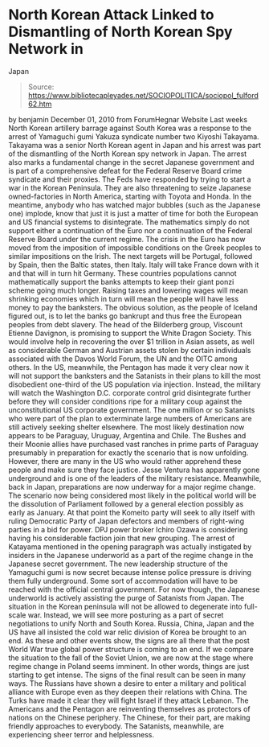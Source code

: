 # North Korean Attack Linked to Dismantling of North Korean Spy Network in 
Japan

> Source: https://www.bibliotecapleyades.net/SOCIOPOLITICA/sociopol_fulford62.htm

by benjamin
December 01, 2010
from
ForumHegnar Website
Last weeks North Korean artillery barrage
against South Korea was a response to the arrest of
Yamaguchi gumi Yakuza syndicate number two
Kiyoshi Takayama.
Takayama was a senior North Korean agent in
Japan and his arrest was part of the dismantling of the North Korean spy
network in Japan. The arrest also marks a fundamental change in the secret
Japanese government and is part of a comprehensive defeat for the
Federal Reserve Board crime syndicate and their proxies. The Feds
have responded by trying to start a war in the Korean Peninsula.
They are also threatening to seize Japanese
owned-factories in North America, starting with Toyota and Honda.
In the meantime, anybody who has watched major bubbles (such as the Japanese
one) implode, know that just it is just a matter of time for both the
European and US financial systems to disintegrate. The mathematics simply do
not support either a continuation of the Euro nor a continuation of the
Federal Reserve Board under the current regime.
The crisis in the Euro has now moved from the imposition of impossible
conditions on the Greek peoples to similar impositions on the Irish.
The next targets will be Portugal, followed by
Spain, then the Baltic states, then Italy. Italy will take France down with it and that
will in turn hit Germany.
These countries populations cannot mathematically
support the banks attempts to keep their giant
ponzi scheme going much longer. Raising
taxes and lowering wages will mean shrinking economies which in turn will
mean the people will have less money to pay the banksters.
The obvious solution, as the people of Iceland
figured out, is to let the banks go bankrupt and thus free the European
peoples from debt slavery.
The head of the Bilderberg group, Viscount
Etienne Davignon, is promising to
support the White Dragon Society.
This would involve help in recovering the
over
$1 trillion in Asian assets, as well as considerable German and
Austrian assets stolen by certain individuals associated with the Davos
World Forum, the UN and
the OITC among others.
In the US, meanwhile, the Pentagon has made it very clear now it will not
support the banksters and the Satanists in their plans to kill the most
disobedient one-third of the US population via injection. Instead, the
military will watch the Washington D.C. corporate control grid disintegrate
further before they will consider conditions ripe for a military coup
against the unconstitutional US corporate government.
The one million or so Satanists who were part of
the plan to exterminate large numbers of Americans are still actively
seeking shelter elsewhere. The most likely destination now appears to be
Paraguay, Uruguay, Argentina and Chile.
The
Bushes and their Moonie allies
have purchased vast ranches in
prime parts of Paraguay presumably in preparation for exactly the scenario
that is now unfolding.
However, there are many in the US who would
rather apprehend these people and make sure they face justice. Jesse
Ventura has apparently gone underground and is one of the leaders of the
military resistance.
Meanwhile, back in Japan, preparations are now underway for a major regime
change.
The scenario now being considered most likely in
the political world will be the dissolution of Parliament followed by a
general election possibly as early as January. At that point the Komeito
party will seek to ally itself with ruling Democratic Party of Japan
defectors and members of right-wing parties in a bid for power.
DPJ power broker Ichiro Ozawa is
considering having his considerable faction join that new grouping.
The arrest of Katayama mentioned in the opening paragraph was actually
instigated by insiders in the Japanese underworld as a part of the regime
change in the Japanese secret government. The new leadership structure of
the Yamaguchi gumi is now secret because intense police pressure is driving
them fully underground. Some sort of accommodation will have to be reached
with the official central government.
For now though, the Japanese underworld is
actively assisting the purge of Satanists from Japan.
The situation in the Korean peninsula will not be allowed to degenerate into
full-scale war. Instead, we will see more posturing as a part of secret
negotiations to unify North and South Korea. Russia, China, Japan and the US
have all insisted the cold war relic division of Korea be brought to an end.
As these and other events show, the signs are all there that the post World
War true global power structure is coming to an end. If we compare the
situation to the fall of the Soviet Union, we are now at the stage where
regime change in Poland seems imminent. In other words, things are just
starting to get intense.
The signs of the final result can be seen in many ways. The Russians have
shown a desire to enter a military and political alliance with Europe even
as they deepen their relations with China. The Turks have made it clear they
will fight Israel if they attack Lebanon.
The Americans and the Pentagon are reinventing
themselves as protectors of nations on the Chinese periphery. The Chinese,
for their part, are making friendly approaches to everybody.
The Satanists, meanwhile, are experiencing sheer
terror and helplessness.
